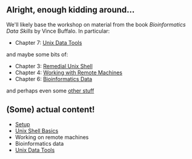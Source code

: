 
## Alright, enough kidding around...

We'll likely base the workshop on material from the book *Bioinformatics Data Skills* by Vince Buffalo.  In particular:

- Chapter 7: [Unix Data Tools](draft_notes/3-unix-data-tools.md)

and maybe some bits of:

- Chapter 3: [Remedial Unix Shell](draft_notes/0-remedial-unix-shell.md)
- Chapter 4: [Working with Remote Machines](draft_notes/1-remote-machines.md)
- Chapter 6: [Bioinformatics Data](draft_notes/2-bioinformatics-data.md)

and perhaps even some [other stuff](draft_notes/4-other-things.md)

## (Some) actual content!

 - [Setup](0.Setup/README.md)
 - [Unix Shell Basics](1.UnixShellBasics/README.md)
 - Working on remote machines
 - Bioinformatics data
 - [Unix Data Tools](4.UnixDataTools/README.md)

